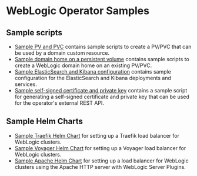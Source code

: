 # WebLogic Operator Samples

## Sample scripts

* [Sample PV and PVC](scripts/create-weblogic-domain-pv-pvc/README.md) contains sample scripts to create a PV/PVC that can be used by a domain custom resource.
* [Sample domain home on a persistent volume](scripts/create-weblogic-domain/domain-home-on-pv/README.md) contains sample scripts to create a WebLogic domain home on an existing PV/PVC.
* [Sample ElasticSearch and Kibana configuration](scripts/elasticsearch_and_kibana.yaml) contains sample configuration for the ElasticSearch and Kibana deployments and services.
* [Sample self-signed certificate and private key](scripts/generate-external-rest-identity.sh) contains a sample script for generating a self-signed certificate and private key that can be used for the operator's external REST API.

## Sample Helm Charts

* [Sample Traefik Helm Chart](charts/traefik/README.md) for setting up a Traefik load balancer for WebLogic clusters.
* [Sample Voyager Helm Chart](charts/voyager/README.md) for setting up a Voyager load balancer for WebLogic clusters.
* [Sample Apache  Helm Chart](charts/apache-webtier/README.md) for setting up a load balancer for WebLogic clusters using the Apache HTTP server with WebLogic Server Plugins.
